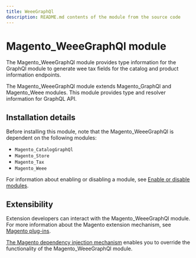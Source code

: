 ```yaml
---
title: WeeeGraphQl
description: README.md contents of the module from the source code
---
```


# Magento_WeeeGraphQl module

The Magento_WeeeGraphQl module provides type information for the GraphQl module to generate wee tax fields for the catalog and product information endpoints.

The Magento_WeeeGraphQl module extends Magento_GraphQl and Magento_Weee modules. This module provides type and resolver information for GraphQL API.

## Installation details

Before installing this module, note that the Magento_WeeeGraphQl is dependent on the following modules:

- `Magento_CatalogGraphQl`
- `Magento_Store`
- `Magento_Tax`
- `Magento_Weee`

For information about enabling or disabling a module, see [Enable or disable modules](https://devdocs.magento.com/guides/v2.4/install-gde/install/cli/install-cli-subcommands-enable.html).

## Extensibility

Extension developers can interact with the Magento_WeeeGraphQl module. For more information about the Magento extension mechanism, see [Magento plug-ins](https://devdocs.magento.com/guides/v2.4/extension-dev-guide/plugins.html).

[The Magento dependency injection mechanism](https://devdocs.magento.com/guides/v2.4/extension-dev-guide/depend-inj.html) enables you to override the functionality of the Magento_WeeeGraphQl module.

